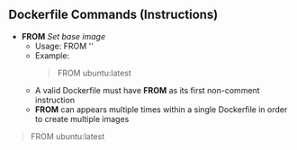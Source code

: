 ## Dockerfile Commands (Instructions)
- **FROM**  *Set base image*  
    - Usage: FROM '<image>'
    -   Example:  
        > FROM ubuntu:latest
    - A valid Dockerfile must have **FROM** as its first non-comment instruction
    - **FROM** can appears multiple times within a single Dockerfile in order to create multiple images

> FROM ubuntu:latest
